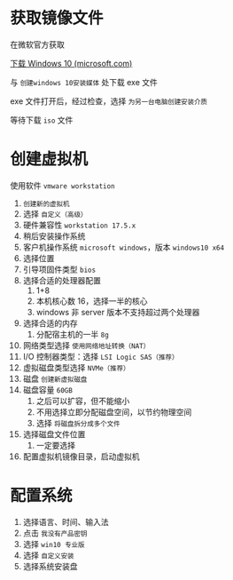 # 获取镜像文件
在微软官方获取

[下载 Windows 10 (microsoft.com)](https://www.microsoft.com/zh-cn/software-download/windows10)

与 `创建windows 10安装媒体` 处下载 exe 文件

exe 文件打开后，经过检查，选择 `为另一台电脑创建安装介质`

等待下载 `iso` 文件

# 创建虚拟机

使用软件 `vmware workstation`

1. `创建新的虚拟机`
2. 选择 `自定义（高级）`
3. 硬件兼容性 `workstation 17.5.x`
4. 稍后安装操作系统
5. 客户机操作系统 `microsoft windows`，版本 `windows10 x64`
6. 选择位置
7. 引导项固件类型 `bios`
8. 选择合适的处理器配置
	1. 1+8
	2. 本机核心数 16，选择一半的核心
	3. windows 非 server 版本不支持超过两个处理器
9. 选择合适的内存
	1. 分配宿主机的一半 `8g`
10. 网络类型选择 `使用网络地址转换（NAT）`
11. I/O 控制器类型：选择 `LSI Logic SAS（推荐）`
12. 虚拟磁盘类型选择 `NVMe（推荐）`
13. 磁盘 `创建新虚拟磁盘`
14. 磁盘容量 `60GB`
	1. 之后可以扩容，但不能缩小
	2. 不用选择立即分配磁盘空间，以节约物理空间
	3. 选择 `将磁盘拆分成多个文件`
15. 选择磁盘文件位置
	1. 一定要选择
16. 配置虚拟机镜像目录，启动虚拟机


# 配置系统
1. 选择语言、时间、输入法
2. 点击 `我没有产品密钥`
3. 选择 `win10 专业版`
4. 选择 `自定义安装`
5. 选择系统安装盘